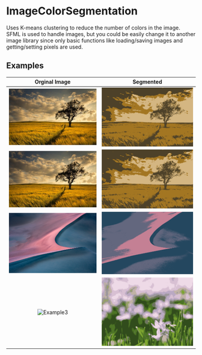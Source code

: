 # ImageColorSegmentation
Uses K-means clustering to reduce the number of colors in the image.
SFML is used to handle images, but you could be easily change it to another image library since only basic functions like loading/saving images and getting/setting pixels are used.

## Examples
Orginal Image 						    | Segmented
:--------------------------------------:|:-------------------------:
![Example1](/Examples/ex2.jpg?raw=true) | ![Output1](/Examples/out2.png?raw=true)
![Example1](/Examples/ex2.jpg?raw=true) | ![Output1](/Examples/out2.png?raw=true)
![Example2](/Examples/ex3.jpg?raw=true) | ![Output2](/Examples/out3.png?raw=true)
![Example3](/Examples/ex4.jpg?raw=true) | ![Output3](/Examples/out4.png?raw=true)